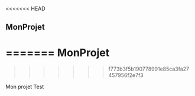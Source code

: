 <<<<<<< HEAD
## MonProjet
=======
MonProjet
=========
>>>>>>> f773b3f5b190778991e85ca3fa27457956f2e7f3

Mon projet Test
